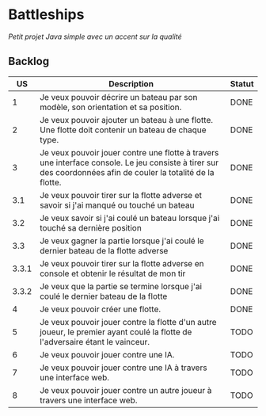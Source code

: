 
# Battleships
*Petit projet Java simple avec un accent sur la qualité*

## Backlog
| US | Description | Statut |
| --------- | ---------- | ----------- |
| 1 | Je veux pouvoir décrire un bateau par son modèle, son orientation et sa position. | DONE |
| 2 | Je veux pouvoir ajouter un bateau à une flotte. Une flotte doit contenir un bateau de chaque type. | DONE |
| 3 | Je veux pouvoir jouer contre une flotte à travers une interface console. Le jeu consiste à tirer sur des coordonnées afin de couler la totalité de la flotte. | DONE |
| 3.1 | Je veux pouvoir tirer sur la flotte adverse et savoir si j'ai manqué ou touché un bateau | DONE |
| 3.2 | Je veux savoir si j'ai coulé un bateau lorsque j'ai touché sa dernière position | DONE |
| 3.3 | Je veux gagner la partie lorsque j'ai coulé le dernier bateau de la flotte adverse | DONE |
| 3.3.1 | Je veux pouvoir tirer sur la flotte adverse en console et obtenir le résultat de mon tir | DONE |
| 3.3.2 | Je veux que la partie se termine lorsque j'ai coulé le dernier bateau de la flotte | DONE |
| 4 | Je veux pouvoir créer une flotte. | DONE |
| 5 | Je veux pouvoir jouer contre la flotte d'un autre joueur, le premier ayant coulé la flotte de l'adversaire étant le vainceur. | TODO |
| 6 | Je veux pouvoir jouer contre une IA. | TODO |
| 7 | Je veux pouvoir jouer contre une IA à travers une interface web. | TODO |
| 8 | Je veux pouvoir jouer contre un autre joueur à travers une interface web. | TODO |
